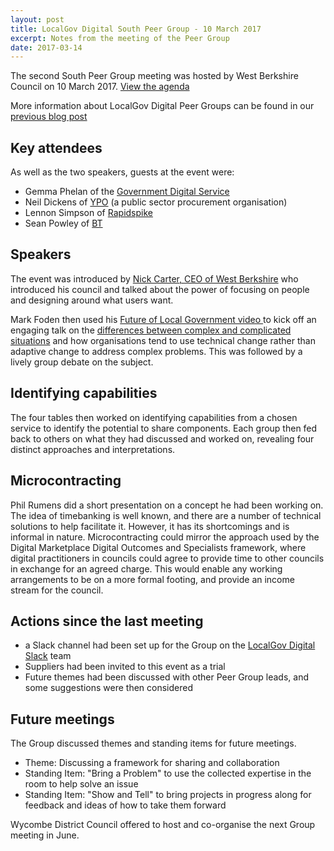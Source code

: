 ```yaml
---
layout: post
title: LocalGov Digital South Peer Group - 10 March 2017
excerpt: Notes from the meeting of the Peer Group
date: 2017-03-14
---
```


The second South Peer Group meeting was hosted by West Berkshire Council on 10 March 2017. [View the agenda](https://docs.google.com/document/d/1_yASlYbSr2CGxbGn6fz5ZK7PPvUKd8zQ82lnh7M9vbs/edit?usp=sharing)

More information about LocalGov Digital Peer Groups can be found in our [previous blog post](https://oxfordcitycouncil.github.io/blog/2016/11/25/localgov-digital-south-peer-group)

## Key attendees
As well as the two speakers, guests at the event were:
* Gemma Phelan of the [Government Digital Service](https://digitalmarketplace.blog.gov.uk/author/gemmephelan/)
* Neil Dickens of [YPO](https://www.ypo.co.uk) (a public sector procurement organisation)
* Lennon Simpson of [Rapidspike](https://www.rapidspike.com)
* Sean Powley of [BT](http://www.globalservices.bt.com/uk/en/home)

## Speakers
The event was introduced by [Nick Carter, CEO of West Berkshire](http://info.westberks.gov.uk/index.aspx?articleid=28451) who introduced his council and talked about the power of focusing on people and designing around what users want.

Mark Foden then used his [Future of Local Government video ](https://youtu.be/BbbdHJS2t8I) to kick off an engaging talk on the [differences between complex and complicated situations](https://markfoden.com/blog/2014/10/government-doesnt-get-complexity) and how organisations tend to use technical change rather than adaptive change to address complex problems. This was followed by a lively group debate on the subject.

## Identifying capabilities
The four tables then worked on identifying capabilities from a chosen service to identify the potential to share components. Each group then fed back to others on what they had discussed and worked on, revealing four distinct approaches and interpretations.     

## Microcontracting
Phil Rumens did a short presentation on a concept he had been working on. The idea of timebanking is well known, and there are a number of technical solutions to help facilitate it. However, it has its shortcomings and is informal in nature. Microcontracting could mirror the approach used by the Digital Marketplace Digital Outcomes and Specialists framework, where digital practitioners in councils could agree to provide time to other councils in exchange for an agreed charge. This would enable any working arrangements to be on a more formal footing, and provide an income stream for the council.

## Actions since the last meeting
* a Slack channel had been set up for the Group on the [LocalGov Digital Slack](https://localgovdigital.slack.com) team
* Suppliers had been invited to this event as a trial
* Future themes had been discussed with other Peer Group leads, and some suggestions were then considered

## Future meetings
The Group discussed themes and standing items for future meetings.
* Theme: Discussing a framework for sharing and collaboration
* Standing Item: "Bring a Problem" to use the collected expertise in the room to help solve an issue
* Standing Item: "Show and Tell" to bring projects in progress along for feedback and ideas of how to take them forward

Wycombe District Council offered to host and co-organise the next Group meeting in June.
